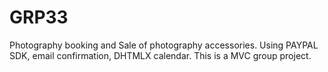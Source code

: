 # GRP33
Photography booking and Sale of photography accessories. Using PAYPAL SDK, email confirmation, DHTMLX calendar. 
This is a MVC group project.
